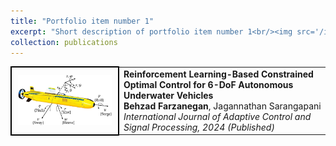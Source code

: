 ```yaml
---
title: "Portfolio item number 1"
excerpt: "Short description of portfolio item number 1<br/><img src='/images/500x300.png'>"
collection: publications
---
```


<table style="border-collapse: collapse; border: none;">
<tr style="border: none;">
<td width="150" style="border: none; padding: 10px; border: 2px solid black; border-radius: 15px;">
    <img src="/images/AUV.png" width="300">
</td>
<td style="border: none;">
    <strong>Reinforcement Learning-Based Constrained Optimal Control for 6-DoF Autonomous Underwater Vehicles</strong>  
    <br>
    <strong>Behzad Farzanegan</strong>, Jagannathan Sarangapani   
    <br>
    <em>International Journal of Adaptive Control and Signal Processing, 2024 (Published)</em>  
    <br>
</td>
</tr>
</table>
